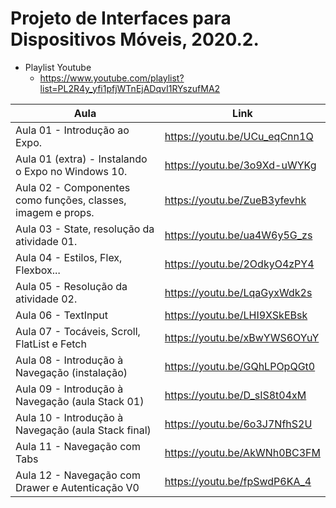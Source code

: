 # Projeto de Interfaces para Dispositivos Móveis, 2020.2.

* Playlist Youtube
  * https://www.youtube.com/playlist?list=PL2R4y_yfi1pfjWTnEjADqvI1RYszufMA2

Aula | Link
------------ | -------------
Aula 01 - Introdução ao Expo. | https://youtu.be/UCu_eqCnn1Q
Aula 01 (extra) - Instalando o Expo no Windows 10. | https://youtu.be/3o9Xd-uWYKg
Aula 02 - Componentes como funções, classes, imagem e props. | https://youtu.be/ZueB3yfevhk
Aula 03 - State, resolução da atividade 01. | https://youtu.be/ua4W6y5G_zs
Aula 04 - Estilos, Flex, Flexbox... | https://youtu.be/2OdkyO4zPY4
Aula 05 - Resolução da atividade 02. | https://youtu.be/LqaGyxWdk2s
Aula 06 - TextInput | https://youtu.be/LHI9XSkEBsk
Aula 07 - Tocáveis, Scroll, FlatList e Fetch | https://youtu.be/xBwYWS6OYuY
Aula 08 - Introdução à Navegação (instalação) | https://youtu.be/GQhLPOpQGt0
Aula 09 - Introdução à Navegação (aula Stack 01) | https://youtu.be/D_sIS8t04xM
Aula 10 - Introdução à Navegação (aula Stack final) | https://youtu.be/6o3J7NfhS2U
Aula 11 - Navegação com Tabs | https://youtu.be/AkWNh0BC3FM
Aula 12 - Navegação com Drawer e Autenticação V0 | https://youtu.be/fpSwdP6KA_4